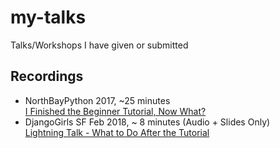 # my-talks
Talks/Workshops I have given or submitted

## Recordings

* NorthBayPython 2017, ~25 minutes  
 [I Finished the Beginner Tutorial, Now What?](https://youtu.be/5unbeTDbjuE)
* DjangoGirls SF Feb 2018, ~ 8 minutes (Audio + Slides Only)  
  [Lightning Talk - What to Do After the Tutorial](https://youtu.be/A8K-6qsxEPE)
